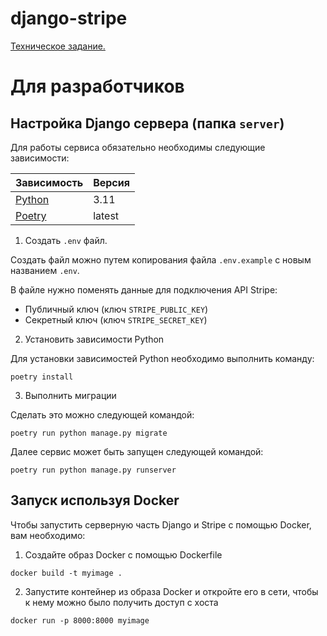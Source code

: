 # django-stripe

[Техническое задание.](TZ/Test_task_for_Python_developer.md)


# Для разработчиков

## Настройка Django сервера (папка `server`)
Для работы сервиса обязательно необходимы следующие зависимости:

| Зависимость                                            | Версия |
| ------------------------------------------------------ | ------ |
| [Python](https://www.python.org/downloads/)            | 3.11   |
| [Poetry](https://python-poetry.org/docs/#installation) | latest |

1. Создать `.env` файл.

Создать файл можно путем копирования файла `.env.example` с новым названием `.env`.

В файле нужно поменять данные для подключения API Stripe:
* Публичный ключ (ключ `STRIPE_PUBLIC_KEY`)
* Секретный ключ (ключ `STRIPE_SECRET_KEY`)

2. Установить зависимости Python

Для установки зависимостей Python необходимо выполнить команду:
```shell
poetry install
```

3. Выполнить миграции

Сделать это можно следующей командой:
```shell
poetry run python manage.py migrate
```

Далее сервис может быть запущен следующей командой:
```shell
poetry run python manage.py runserver
```

## Запуск используя Docker

Чтобы запустить серверную часть Django и Stripe с помощью Docker, вам необходимо:

1. Создайте образ Docker с помощью Dockerfile

```shell
docker build -t myimage .
```

2. Запустите контейнер из образа Docker и откройте его в сети, чтобы к нему можно было получить доступ с хоста

```shell
docker run -p 8000:8000 myimage
```

